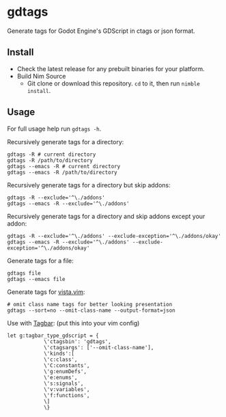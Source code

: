 # gdtags

Generate tags for Godot Engine's GDScript in ctags or json format.

## Install

- Check the latest release for any prebuilt binaries for your platform.
- Build Nim Source
  - Git clone or download this repository. `cd` to it, then run `nimble install`.

## Usage

For full usage help run `gdtags -h`.

Recursively generate tags for a directory:

    gdtags -R # current directory
    gdtags -R /path/to/directory
    gdtags --emacs -R # current directory
    gdtags --emacs -R /path/to/directory

Recursively generate tags for a directory but skip addons:

    gdtags -R --exclude='^\./addons'
    gdtags --emacs -R --exclude='^\./addons'

Recursively generate tags for a directory and skip addons except your addon:

    gdtags -R --exclude='^\./addons' --exclude-exception='^\./addons/okay'
    gdtags --emacs -R --exclude='^\./addons' --exclude-exception='^\./addons/okay'

Generate tags for a file:

    gdtags file
    gdtags --emacs file

Generate tags for [vista.vim](https://github.com/liuchengxu/vista.vim):

    # omit class name tags for better looking presentation
    gdtags --sort=no --omit-class-name --output-format=json

Use with [Tagbar](https://github.com/preservim/tagbar): (put this into your vim config)

    let g:tagbar_type_gdscript = {
                \'ctagsbin': 'gdtags',
                \'ctagsargs': ['--omit-class-name'],
                \'kinds':[
                \'c:class',
                \'C:constants',
                \'g:enumDefs',
                \'e:enums',
                \'s:signals',
                \'v:variables',
                \'f:functions',
                \]
                \}

